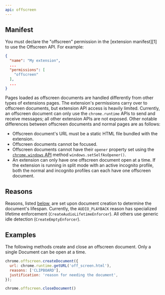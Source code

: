 ```yaml
---
api: offscreen
---
```


## Manifest
You must declare the "offscreen" permission in the [extension manifest][1] to use the Offscreen API. For example:

```json
{
  "name": "My extension",
  ...
  "permissions": [
    "offscreen"
  ],
  ...
}
```
Pages loaded as offscreen documents are handled differently from other types of extensions pages. The extension's permissions carry over to offscreen documents, but extension API access is heavily limited. Currently, an offscreen document can only use the `chrome.runtime` APIs to send and receive messages; all other extension APIs are not exposed. Other notable differences between offscreen documents and normal pages are as follows:

* Offscreen document's URL must be a static HTML file bundled with the extension.
* Offscreen documents cannot be focused.
* Offscreen documents cannot have their `opener` property set using the [`chrome.windows` API](docs/extensions/reference/windows/) method `windows.setSelfAsOpener()`.
* An extension can only have one offscreen document open at a time. If the extension is running in split mode with an active incognito profile, both the normal and incognito profiles can each have one offscreen document. 

## Reasons
Reasons, listed [below](/docs/extensions/reference/offscreen/#type-Reason), are set upon document creation to determine the document's lifespan. Currently, the `AUDIO_PLAYBACK` reason has specialized lifetime enforcement (`CreateAudioLifetimeEnforcer`). All others use generic idle detection (`CreateEmptyEnforcer`).

## Examples
The following methods create and close an offscreen document. Only a single Document can be open at a time. 

```js
chrome.offscreen.createDocument({
  url: chrome.runtime.getURL('off_screen.html'),
  reasons: ['CLIPBOARD'],
  justification: 'reason for needing the document',
});

chrome.offscreen.closeDocument()
```
